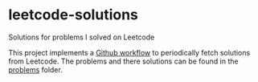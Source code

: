 # leetcode-solutions
Solutions for problems I solved on Leetcode

This project implements a [Github workflow](https://github.com/joshcai/leetcode-sync) to periodically fetch solutions from Leetcode. The problems and there solutions can be found in the [problems](https://github.com/ajinkyakhadilkar/leetcode-solutions/tree/main/problems) folder.
